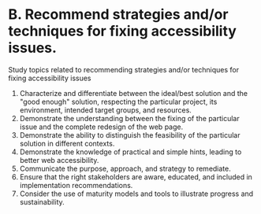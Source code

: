 # B. Recommend strategies and/or techniques for fixing accessibility issues.

Study topics related to recommending strategies and/or techniques for fixing accessibility issues

1.  Characterize and differentiate between the ideal/best solution and the "good enough" solution, respecting the particular project, its environment, intended target groups, and resources.
2.  Demonstrate the understanding between the fixing of the particular issue and the complete redesign of the web page.
3.  Demonstrate the ability to distinguish the feasibility of the particular solution in different contexts.
4.  Demonstrate the knowledge of practical and simple hints, leading to better web accessibility.
5.  Communicate the purpose, approach, and strategy to remediate.
6.  Ensure that the right stakeholders are aware, educated, and included in implementation recommendations.
7.  Consider the use of maturity models and tools to illustrate progress and sustainability.
